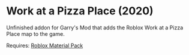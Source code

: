 # Work at a Pizza Place (2020)
Unfinished addon for Garry's Mod that adds the Roblox Work at a Pizza Place map to the game.

Requires: [Roblox Material Pack](https://github.com/KiwifruitDev/robloxmaterials)

